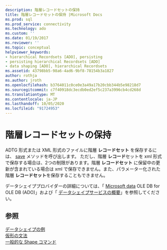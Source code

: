 ```yaml
---
description: 階層レコードセットの保持
title: 階層レコードセットの保持 |Microsoft Docs
ms.prod: sql
ms.prod_service: connectivity
ms.technology: ado
ms.custom: ''
ms.date: 01/19/2017
ms.reviewer: ''
ms.topic: conceptual
helpviewer_keywords:
- hierarchical Recordsets [ADO], persisting
- persisting hierarchical Recordsets [ADO]
- data shaping [ADO], hierarchical Recordsets
ms.assetid: 43798bb5-98a6-4ad6-9bf8-78154b3a1827
author: rothja
ms.author: jroth
ms.openlocfilehash: b3764011c0ce0e3a49a17b20cbb344b5e98218d7
ms.sourcegitcommit: c7f40918dc3ecdb0ed2ef5c237a3996cb4cd268d
ms.translationtype: MT
ms.contentlocale: ja-JP
ms.lasthandoff: 10/05/2020
ms.locfileid: "91724953"
---
```

# <a name="persisting-hierarchical-recordsets"></a>階層レコードセットの保持
ADTG 形式または XML 形式のファイルに階層 **レコードセット** を保存するには、 [save](../../../ado/reference/ado-api/save-method.md) メソッドを呼び出します。 ただし、階層 **レコード**セットを xml 形式で保存する場合は、2つの制限があります。階層 **レコードセット** に保留中の更新が含まれている場合は xml で保存できません。また、パラメーター化された階層 **レコードセット**を保存することもできません。  
  
 データシェイププロバイダーの詳細については、「 [Microsoft data](../../../ado/guide/appendixes/microsoft-data-shaping-service-for-ole-db-ado-service-provider.md) OLE DB for OLE DB (ADO)」および「 [データシェイプサービスの概要](/previous-versions/windows/desktop/ms719615(v=vs.85))」を参照してください。  
  
## <a name="see-also"></a>参照  
 [データシェイプの例](../../../ado/guide/data/data-shaping-example.md)   
 [仮形の文法](../../../ado/guide/data/formal-shape-grammar.md)   
 [一般的な Shape コマンド](../../../ado/guide/data/shape-commands-in-general.md)